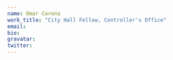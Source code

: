 ```yaml
---
name: Omar Corona
work_title: "City Hall Fellow, Controller's Office"
email:
bio:
gravatar:
twitter:
---
```



